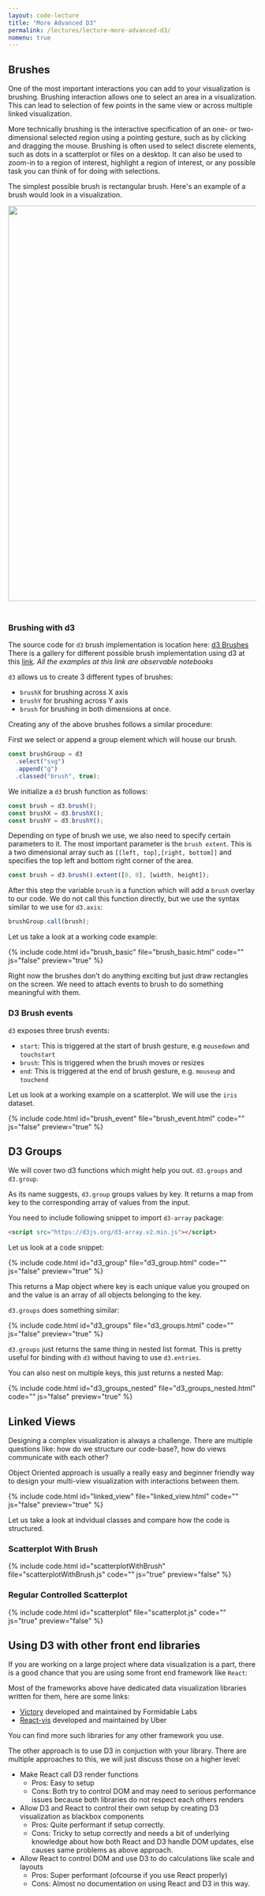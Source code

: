 ```yaml
---
layout: code-lecture
title: "More Advanced D3"
permalink: /lectures/lecture-more-advanced-d3/
nomenu: true
---
```


## Brushes

One of the most important interactions you can add to your visualization is brushing. Brushing interaction allows one to select an area in a visualization. This can lead to selection of few points in the same view or across multiple linked visualization.

More technically brushing is the interactive specification of an one- or two-dimensional selected region using a pointing gesture, such as by clicking and dragging the mouse. Brushing is often used to select discrete elements, such as dots in a scatterplot or files on a desktop. It can also be used to zoom-in to a region of interest, highlight a region of interest, or any possible task you can think of for doing with selections.

The simplest possible brush is rectangular brush. Here's an example of a brush would look in a visualization.

<div text-align="center">
    <img src="./images/one_d_brush.jpg" width="800px" style="padding-bottom: 21px"/>
</div>

### Brushing with d3

The source code for `d3` brush implementation is location here: [d3 Brushes](https://github.com/d3/d3-brush)
There is a gallery for different possible brush implementation using d3 at this [link](https://observablehq.com/collection/@d3/d3-brush). _All the examples at this link are observable notebooks_

`d3` allows us to create 3 different types of brushes:

- `brushX` for brushing across X axis
- `brushY` for brushing across Y axis
- `brush` for brushing in both dimensions at once.

Creating any of the above brushes follows a similar procedure:

First we select or append a group element which will house our brush.

```javascript
const brushGroup = d3
  .select("svg")
  .append("g")
  .classed("brush", true);
```

We initialize a `d3` brush function as follows:

```javascript
const brush = d3.brush();
const brushX = d3.brushX();
const brushY = d3.brushY();
```

Depending on type of brush we use, we also need to specify certain parameters to it. The most important parameter is the `brush extent`. This is a two dimensional array such as `[[left, top],[right, bottom]]` and specifies the top left and bottom right corner of the area.

```javascript
const brush = d3.brush().extent([0, 0], [width, height]);
```

After this step the variable `brush` is a function which will add a `brush` overlay to our code. We do not call this function directly, but we use the syntax similar to we use for `d3.axis`:

```javascript
brushGroup.call(brush);
```

Let us take a look at a working code example:

{% include code.html id="brush_basic" file="brush_basic.html" code="" js="false" preview="true" %}

Right now the brushes don't do anything exciting but just draw rectangles on the screen. We need to attach events to brush to do something meaningful with them.

### D3 Brush events

`d3` exposes three brush events:

- `start`: This is triggered at the start of brush gesture, e.g `mousedown` and `touchstart`
- `brush`: This is triggered when the brush moves or resizes
- `end`: This is triggered at the end of brush gesture, e.g. `mouseup` and `touchend`

Let us look at a working example on a scatterplot. We will use the `iris` dataset.

{% include code.html id="brush_event" file="brush_event.html" code="" js="false" preview="true" %}

## D3 Groups

We will cover two d3 functions which might help you out. `d3.groups` and `d3.group`.

As its name suggests, `d3.group` groups values by key. It returns a map from key to the corresponding array of values from the input.

You need to include following snippet to import `d3-array` package:

```html
<script src="https://d3js.org/d3-array.v2.min.js"></script>
```

Let us look at a code snippet:

{% include code.html id="d3_group" file="d3_group.html" code="" js="false" preview="true" %}

This returns a Map object where key is each unique value you grouped on and the value is an array of all objects belonging to the key.


`d3.groups` does something similar:

{% include code.html id="d3_groups" file="d3_groups.html" code="" js="false" preview="true" %}

`d3.groups` just returns the same thing in nested list format. This is pretty useful for binding with `d3` without having to use `d3.entries`.

You can also nest on multiple keys, this just returns a nested Map:

{% include code.html id="d3_groups_nested" file="d3_groups_nested.html" code="" js="false" preview="true" %}

## Linked Views

Designing a complex visualization is always a challenge. There are multiple questions like: how do we structure our code-base?, how do views communicate with each other?

Object Oriented approach is usually a really easy and beginner friendly way to design your multi-view visualization with interactions between them.

{% include code.html id="linked_view" file="linked_view.html" code="" js="false" preview="true" %}

Let us take a look at indvidual classes and compare how the code is structured.

### Scatterplot With Brush

{% include code.html id="scatterplotWithBrush" file="scatterplotWithBrush.js" code="" js="true" preview="false" %}

### Regular Controlled Scatterplot

{% include code.html id="scatterplot" file="scatterplot.js" code="" js="true" preview="false" %}

## Using D3 with other front end libraries

If you are working on a large project where data visualization is a part, there is a good chance that you are using some front end framework like `React`:

Most of the frameworks above have dedicated data visualization libraries written for them, here are some links:

- [Victory](https://formidable.com/open-source/victory/?r=m7) developed and maintained by Formidable Labs
- [React-vis](https://uber.github.io/react-vis/?r=m7) developed and maintained by Uber

You can find more such libraries for any other framework you use.

The other approach is to use D3 in conjuction with your library. There are multiple approaches to this, we will just discuss those on a higher level:

- Make React call D3 render functions
  - Pros: Easy to setup
  - Cons: Both try to control DOM and may need to serious performance issues because both libraries do not respect each others renders
- Allow D3 and React to control their own setup by creating D3 visualization as blackbox components
  - Pros: Quite performant if setup correctly.
  - Cons: Tricky to setup correctly and needs a bit of underlying knowledge about how both React and D3 handle DOM updates, else causes same problems as above approach.
- Allow React to control DOM and use D3 to do calculations like scale and layouts
  - Pros: Super performant (ofcourse if you use React properly)
  - Cons: Almost no documentation on using React and D3 in this way.
